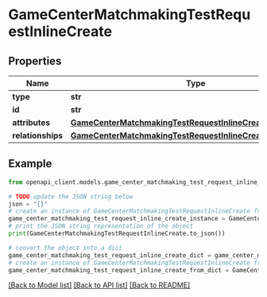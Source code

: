 # GameCenterMatchmakingTestRequestInlineCreate


## Properties

Name | Type | Description | Notes
------------ | ------------- | ------------- | -------------
**type** | **str** |  | 
**id** | **str** |  | [optional] 
**attributes** | [**GameCenterMatchmakingTestRequestInlineCreateAttributes**](GameCenterMatchmakingTestRequestInlineCreateAttributes.md) |  | 
**relationships** | [**GameCenterMatchmakingTestRequestInlineCreateRelationships**](GameCenterMatchmakingTestRequestInlineCreateRelationships.md) |  | [optional] 

## Example

```python
from openapi_client.models.game_center_matchmaking_test_request_inline_create import GameCenterMatchmakingTestRequestInlineCreate

# TODO update the JSON string below
json = "{}"
# create an instance of GameCenterMatchmakingTestRequestInlineCreate from a JSON string
game_center_matchmaking_test_request_inline_create_instance = GameCenterMatchmakingTestRequestInlineCreate.from_json(json)
# print the JSON string representation of the object
print(GameCenterMatchmakingTestRequestInlineCreate.to_json())

# convert the object into a dict
game_center_matchmaking_test_request_inline_create_dict = game_center_matchmaking_test_request_inline_create_instance.to_dict()
# create an instance of GameCenterMatchmakingTestRequestInlineCreate from a dict
game_center_matchmaking_test_request_inline_create_from_dict = GameCenterMatchmakingTestRequestInlineCreate.from_dict(game_center_matchmaking_test_request_inline_create_dict)
```
[[Back to Model list]](../README.md#documentation-for-models) [[Back to API list]](../README.md#documentation-for-api-endpoints) [[Back to README]](../README.md)


